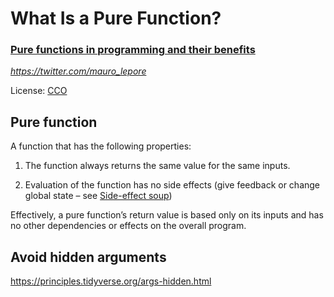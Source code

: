 
# What Is a Pure Function?

### [Pure functions in programming and their benefits](https://medium.com/better-programming/what-is-a-pure-function-3b4af9352f6f)

*<https://twitter.com/mauro_lepore>*

License: [CCO](https://creativecommons.org/choose/zero/?lang=es)

## Pure function

A function that has the following properties:

1.  The function always returns the same value for the same inputs.

2.  Evaluation of the function has no side effects (give feedback or
    change global state – see [Side-effect
    soup](https://principles.tidyverse.org/side-effect-soup.html#side-effect-soup))

Effectively, a pure function’s return value is based only on its inputs
and has no other dependencies or effects on the overall program.

## Avoid hidden arguments

<https://principles.tidyverse.org/args-hidden.html>
